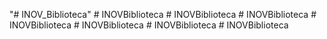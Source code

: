 "# INOV_Biblioteca" 
#   I N O V B i b l i o t e c a  
 #   I N O V B i b l i o t e c a  
 #   I N O V B i b l i o t e c a  
 #   I N O V B i b l i o t e c a  
 #   I N O V B i b l i o t e c a  
 #   I N O V B i b l i o t e c a  
 #   I N O V B i b l i o t e c a  
 